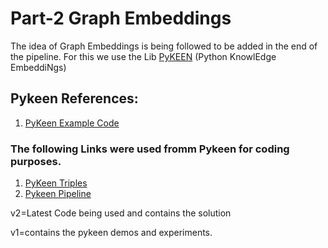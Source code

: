 # Part-2 Graph Embeddings
The idea of Graph Embeddings is being followed to be added in the end of the pipeline. For this we use the Lib [PyKEEN](https://github.com/pykeen/pykeen) (Python KnowlEdge EmbeddiNgs)

## Pykeen References:
1. [PyKeen Example Code](https://github.com/pykeen/pykeen/blob/master/notebooks/hello_world/Hello%20World!.ipynb)
### The following Links were used fromm Pykeen for coding purposes. 
1. [PyKeen Triples](https://pykeen.readthedocs.io/en/latest/reference/triples.html)
2. [Pykeen Pipeline](https://pykeen.readthedocs.io/en/latest/api/pykeen.pipeline.pipeline.html#pykeen.pipeline.pipeline)

v2=Latest Code being used and contains the solution

v1=contains the pykeen demos and experiments.
